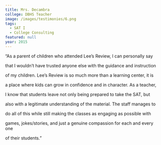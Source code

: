 ```yaml
---
title: Mrs. Decambra
college: DBHS Teacher
image: /images/testimonies/6.png
tags:
  - SAT I
  - College Consulting
featured: null
year: 2015
---
```


“As a parent of children who attended Lee’s Review, I can personally say

that I wouldn’t have trusted anyone else with the guidance and instruction

of my children. Lee’s Review is so much more than a learning center, it is

a place where kids can grow in confidence and in character. As a teacher,

I know that students leave not only being prepared to take the SAT, but

also with a legitimate understanding of the material. The staff manages to

do all of this while still making the classes as engaging as possible with

games, jokes/stories, and just a genuine compassion for each and every one

of their students.”
